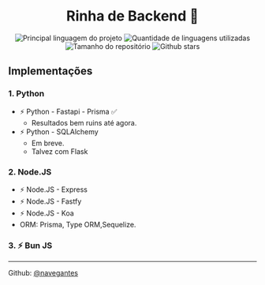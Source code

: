 <h1 align="center">Rinha de Backend 🐔</h1>

<p align="center">
  <img alt="Principal linguagem do projeto" src="https://img.shields.io/github/languages/top/navegantes/rinha-backend-py?color=3068D7" />
  <img alt="Quantidade de linguagens utilizadas" src="https://img.shields.io/github/languages/count/navegantes/rinha-backend-py?color=820ad1">
  <img alt="Tamanho do repositório" src="https://img.shields.io/github/repo-size/navegantes/rinha-backend-py?color=56BEB8">
  <img alt="Github stars" src="https://img.shields.io/github/stars/navegantes/rinha-backend-py?color=56BEB8" />
  <!-- <img alt="Licença" src="https://img.shields.io/github/license/navegantes/rinha-backend-py?color=56BEB8"> -->
  <!-- <img alt="Github issues" src="https://img.shields.io/github/issues/navegantes/comunatube?color=56BEB8" /> -->
  <!-- <img alt="Github forks" src="https://img.shields.io/github/forks/navegantes/comunatube?color=56BEB8" /> -->
</p>

## Implementações

### 1. Python

- ⚡ Python - Fastapi - Prisma ✅
  - Resultados bem ruins até agora.
- ⚡ Python - SQLAlchemy
  - Em breve.
  - Talvez com Flask

### 2. Node.JS

- ⚡ Node.JS - Express
- ⚡ Node.JS - Fastfy
- ⚡ Node.JS - Koa
- ORM: Prisma, Type ORM,Sequelize.

### 3. ⚡ Bun JS

---

Github: [@navegantes](https://github.com/navegantes)
